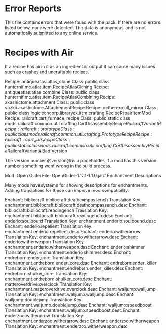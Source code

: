 # Error Reports

This file contains errors that were found with the pack. If there are no errors
listed below, none were detected. This data is anonymous, and is not
automatically submitted to any online service.

# Recipes with Air

If a recipe has air in it as an ingredient or output it can cause many issues
such as crashes and uncraftable recipes.

Recipe: antiqueatlas:atlas_clone Class: public class hunternif.mc.atlas.item.RecipeAtlasCloning
Recipe: antiqueatlas:atlas_combine Class: public class hunternif.mc.atlas.item.RecipeAtlasCombining
Recipe: akashictome:attachment Class: public class vazkii.akashictome.AttachementRecipe
Recipe: netherex:dull_mirror Class: public class logictechcorp.libraryex.item.crafting.RecipeRepairItemMod
Recipe: railcraft:cart_furnace_recipe Class: public static class mods.railcraft.common.util.crafting.CartDisassemblyRecipe$RailcraftVariant
Recipe: railcraft:prototype Class: public class mods.railcraft.common.util.crafting.PrototypeRecipe
Recipe: railcraft:cart_work_recipe Class: public static class mods.railcraft.common.util.crafting.CartDisassemblyRecipe$RailcraftVariant# Bad Version

The version number @version@ is a placeholder. If a mod has this version number
something went wrong in the build process.

Mod: Open Glider File: OpenGlider-1.12.1-1.1.0.jar# Enchantment Descriptions

Many mods have systems for showing descriptions for enchantments. Adding
translations for these can improve mod compatibility.

Enchant: bibliocraft:bibliocraft.deathcompassench Translation Key: enchantment.bibliocraft.bibliocraft.deathcompassench.desc
Enchant: bibliocraft:bibliocraft.readingench Translation Key: enchantment.bibliocraft.bibliocraft.readingench.desc
Enchant: enderio:soulbound Translation Key: enchantment.enderio.soulbound.desc
Enchant: enderio:repellent Translation Key: enchantment.enderio.repellent.desc
Enchant: enderio:witherarrow Translation Key: enchantment.enderio.witherarrow.desc
Enchant: enderio:witherweapon Translation Key: enchantment.enderio.witherweapon.desc
Enchant: enderio:shimmer Translation Key: enchantment.enderio.shimmer.desc
Enchant: endreborn:ender_core Translation Key: enchantment.endreborn.ender_core.desc
Enchant: endreborn:ender_killer Translation Key: enchantment.endreborn.ender_killer.desc
Enchant: endreborn:shulker_core Translation Key: enchantment.endreborn.shulker_core.desc
Enchant: matteroverdrive:overclock Translation Key: enchantment.matteroverdrive.overclock.desc
Enchant: walljump:walljump Translation Key: enchantment.walljump.walljump.desc
Enchant: walljump:doublejump Translation Key: enchantment.walljump.doublejump.desc
Enchant: walljump:speedboost Translation Key: enchantment.walljump.speedboost.desc
Enchant: enderzoo:witherarrow Translation Key: enchantment.enderzoo.witherarrow.desc
Enchant: enderzoo:witherweapon Translation Key: enchantment.enderzoo.witherweapon.desc